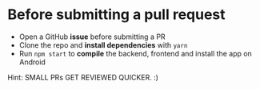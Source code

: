 # Before submitting a pull request

- Open a GitHub **issue** before submitting a PR
- Clone the repo and **install dependencies** with `yarn`
- Run `npm start` to **compile** the backend, frontend and install the app on Android

Hint: SMALL PRs GET REVIEWED QUICKER. :)
